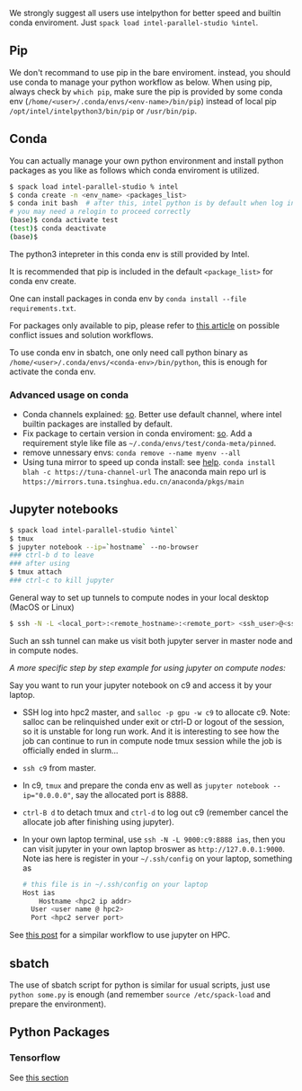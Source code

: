 We strongly suggest all users use intelpython for better speed and builtin conda enviroment. Just `spack load intel-parallel-studio %intel`.

## Pip

We don't recommand to use pip in the bare enviroment. instead, you should use conda to manage your python workflow as below. When using pip, always check by `which pip`, make sure the pip is provided by some conda env (`/home/<user>/.conda/envs/<env-name>/bin/pip`) instead of local pip `/opt/intel/intelpython3/bin/pip` or `/usr/bin/pip`.

## Conda

You can actually manage your own python environment and install python packages as you like as follows which conda enviroment is utilized.

```bash
$ spack load intel-parallel-studio % intel
$ conda create -n <env_name> <packages_list>
$ conda init bash  # after this, intel python is by default when log in
# you may need a relogin to proceed correctly
(base)$ conda activate test 
(test)$ conda deactivate
(base)$
```

The python3 intepreter in this conda env is still provided by Intel.

It is recommended that pip is included in the default `<package_list>` for conda env create.

One can install packages in conda env by `conda install --file requirements.txt`.

For packages only available to pip, please refer to [this article](https://www.anaconda.com/using-pip-in-a-conda-environment/) on possible conflict issues and solution workflows.

To use conda env in sbatch, one only need call python binary as `/home/<user>/.conda/envs/<conda-env>/bin/python`, this is enough for activate the conda env.

### Advanced usage on conda

* Conda channels explained: [so](https://stackoverflow.com/questions/42309333/explanation-of-different-conda-channels). Better use default channel, where intel builtin packages are installed by default.
* Fix package to certain version in conda enviroment: [so](https://stackoverflow.com/questions/48726621/is-it-possible-to-lock-versions-of-packages-in-anaconda). Add a requirement style like file as `~/.conda/envs/test/conda-meta/pinned`.
* remove unnessary envs: `conda remove --name myenv --all`
* Using tuna mirror to speed up conda install: see [help](https://mirrors.tuna.tsinghua.edu.cn/help/anaconda/). `conda install blah -c https://tuna-channel-url` The anaconda main repo url is `https://mirrors.tuna.tsinghua.edu.cn/anaconda/pkgs/main` 

## Jupyter notebooks

```bash
$ spack load intel-parallel-studio %intel`
$ tmux
$ jupyter notebook --ip=`hostname` --no-browser
### ctrl-b d to leave
### after using
$ tmux attach
### ctrl-c to kill jupyter
```
General way to set up tunnels to compute nodes in your local desktop (MacOS or Linux)

```bash
$ ssh -N -L <local_port>:<remote_hostname>:<remote_port> <ssh_user>@<ssh_server_ip>
```

Such an ssh tunnel can make us visit both jupyter server in master node and in compute nodes.

*A more specific step by step example for using jupyter on compute nodes:*

Say you want to run your jupyter notebook on c9 and access it by your laptop.

* SSH log into hpc2 master, and `salloc -p gpu -w c9` to allocate c9. Note: salloc can be relinquished under exit or ctrl-D or logout of the session, so it is unstable for long run work. And it is interesting to see how the job can continue to run in compute node tmux session while the job is officially ended in slurm...

* `ssh c9` from master.

* In c9, `tmux` and prepare the conda env as well as `jupyter notebook --ip="0.0.0.0"`, say the allocated port is 8888.

* `ctrl-B d` to detach tmux and `ctrl-d` to log out c9 (remember cancel the allocate job after finishing using jupyter).

* In your own laptop terminal, use `ssh -N -L 9000:c9:8888 ias`, then you can visit jupyter in your own laptop broswer as `http://127.0.0.1:9000`. Note ias here is register in your `~/.ssh/config` on your laptop, something as 

  ```bash
  # this file is in ~/.ssh/config on your laptop
  Host ias
      Hostname <hpc2 ip addr>
  	User <user name @ hpc2>
  	Port <hpc2 server port>
  ```

See [this post](https://alexanderlabwhoi.github.io/post/2019-03-08_jpn-slurm/) for a simpilar workflow to use jupyter on HPC.

## sbatch

The use of sbatch script for python is similar for usual scripts, just use `python some.py` is enough (and remember `source /etc/spack-load` and prepare the environment).

## Python Packages

### Tensorflow

See [this section](/users/softwares/tensorflow.md)
